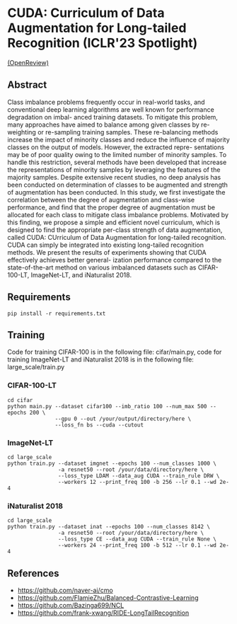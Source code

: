 # CUDA: Curriculum of Data Augmentation for Long-tailed Recognition (ICLR'23 Spotlight) 

[(OpenReview)](https://openreview.net/forum?id=RgUPdudkWlN)

## Abstract
Class imbalance problems frequently occur in real-world tasks, and conventional deep learning algorithms are well known for performance degradation on imbal- anced training datasets. To mitigate this problem, many approaches have aimed to balance among given classes by re-weighting or re-sampling training samples. These re-balancing methods increase the impact of minority classes and reduce the influence of majority classes on the output of models. However, the extracted repre- sentations may be of poor quality owing to the limited number of minority samples. To handle this restriction, several methods have been developed that increase the representations of minority samples by leveraging the features of the majority samples. Despite extensive recent studies, no deep analysis has been conducted on determination of classes to be augmented and strength of augmentation has been conducted. In this study, we first investigate the correlation between the degree of augmentation and class-wise performance, and find that the proper degree of augmentation must be allocated for each class to mitigate class imbalance problems. Motivated by this finding, we propose a simple and efficient novel curriculum, which is designed to find the appropriate per-class strength of data augmentation, called CUDA: CUrriculum of Data Augmentation for long-tailed recognition. CUDA can simply be integrated into existing long-tailed recognition methods. We present the results of experiments showing that CUDA effectively achieves better general- ization performance compared to the state-of-the-art method on various imbalanced datasets such as CIFAR-100-LT, ImageNet-LT, and iNaturalist 2018.


## Requirements
```
pip install -r requirements.txt
```

## Training
Code for training CIFAR-100 is in the following file: cifar/main.py, code for training ImageNet-LT and iNaturalist 2018 is in the following file: large_scale/train.py

### CIFAR-100-LT
```
cd cifar
python main.py --dataset cifar100 --imb_ratio 100 --num_max 500 --epochs 200 \
               --gpu 0 --out /your/output/directory/here \
               --loss_fn bs --cuda --cutout
```

### ImageNet-LT
```
cd large_scale
python train.py --dataset imgnet --epochs 100 --num_classes 1000 \
                -a resnet50 --root /your/data/directory/here \
                --loss_type LDAM --data_aug CUDA --train_rule DRW \
                --workers 12 --print_freq 100 -b 256 --lr 0.1 --wd 2e-4
```

### iNaturalist 2018 
```
cd large_scale
python train.py --dataset inat --epochs 100 --num_classes 8142 \
                -a resnet50 --root /your/data/directory/here \
                --loss_type CE --data_aug CUDA --train_rule None \
                --workers 24 --print_freq 100 -b 512 --lr 0.1 --wd 2e-4
```

## References
- https://github.com/naver-ai/cmo
- https://github.com/FlamieZhu/Balanced-Contrastive-Learning
- https://github.com/Bazinga699/NCL
- https://github.com/frank-xwang/RIDE-LongTailRecognition


